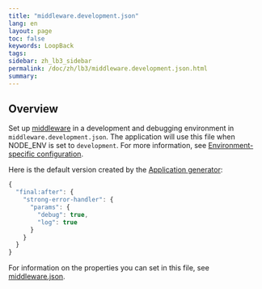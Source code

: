 ```yaml
---
title: "middleware.development.json"
lang: en
layout: page
toc: false
keywords: LoopBack
tags:
sidebar: zh_lb3_sidebar
permalink: /doc/zh/lb3/middleware.development.json.html
summary:
---
```


## Overview

Set up [middleware](Defining-middleware.html) in a development and debugging environment in `middleware.development.json`.
The application will use this file when NODE_ENV is set to `development`.
For more information, see [Environment-specific configuration](Environment-specific-configuration.html).

Here is the default version created by the [Application generator](Application-generator.html): 

```javascript
{
  "final:after": {
    "strong-error-handler": {
      "params": {
        "debug": true,
        "log": true
      }
    }
  }
}
```

For information on the properties you can set in this file, see [middleware.json](middleware.json.html).
